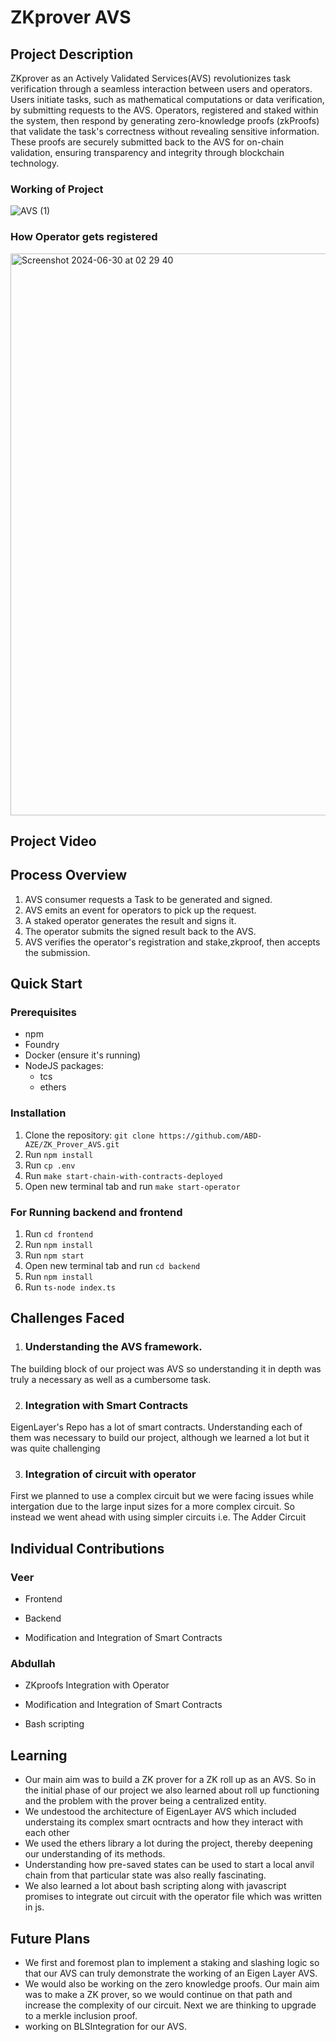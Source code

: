 # ZKprover AVS

## Project Description

ZKprover as an Actively Validated Services(AVS) revolutionizes task verification through a seamless interaction between users and operators. Users initiate tasks, such as mathematical computations or data verification, by submitting requests to the AVS. Operators, registered and staked within the system, then respond by generating zero-knowledge proofs (zkProofs) that validate the task's correctness without revealing sensitive information. These proofs are securely submitted back to the AVS for on-chain validation, ensuring transparency and integrity through blockchain technology.

### Working of Project
![AVS (1)](https://github.com/ABD-AZE/ZK_Prover_AVS/assets/142890355/34f0930e-1b70-4455-a740-1dd35cbe70fc)

### How Operator gets registered 
<img width="899" alt="Screenshot 2024-06-30 at 02 29 40" src="https://github.com/ABD-AZE/ZK_Prover_AVS/assets/142890355/17cd1503-a449-480b-917e-8545f724c870">



## Project Video

## Process Overview

1. AVS consumer requests a Task to be generated and signed.
2. AVS emits an event for operators to pick up the request.
3. A staked operator generates the result and signs it.
4. The operator submits the signed result back to the AVS.
5. AVS verifies the operator's registration and stake,zkproof, then accepts the submission.

## Quick Start

### Prerequisites

- npm
- Foundry
- Docker (ensure it's running)
- NodeJS packages:
  - tcs
  - ethers

### Installation

1. Clone the repository: `git clone https://github.com/ABD-AZE/ZK_Prover_AVS.git `
2. Run `npm install`
3. Run `cp .env`
4. Run `make start-chain-with-contracts-deployed`
5. Open new terminal tab and run `make start-operator`

### For Running backend and frontend

1. Run `cd frontend`
2. Run `npm install`
3. Run `npm start`
4. Open new terminal tab and run `cd backend`
5. Run `npm install`
6. Run `ts-node index.ts`

## Challenges Faced
1. ### Understanding the AVS framework.
The building block of our project was AVS so understanding it in depth was truly a necessary as well as a cumbersome task.

2. ### Integration with Smart Contracts
EigenLayer's Repo has a lot of smart contracts. Understanding each of them was necessary to build our project, although we learned a lot but it was quite challenging

3. ### Integration of circuit with operator
First we planned to use a complex circuit but we were facing issues while intergation due to the large input sizes for a more complex circuit. So instead we went ahead with using simpler circuits i.e. The Adder Circuit


## Individual Contributions

### Veer
- Frontend

- Backend

- Modification and Integration of Smart Contracts

### Abdullah

- ZKproofs Integration with Operator

- Modification and Integration of Smart Contracts

- Bash scripting

## Learning
- Our main aim was to build a ZK prover for a ZK roll up as an AVS. So in the initial phase of our project we also learned about roll up functioning and the problem with the prover being a centralized entity.
- We undestood the architecture of EigenLayer AVS which included understaing its complex smart ocntracts and how they interact with each other
- We used the ethers library a lot during the project, thereby deepening our understanding of its methods.
- Understanding how pre-saved states can be used to start a local anvil chain from that particular state was also really fascinating.
- We also learned a lot about bash scripting along with javascript promises to integrate out circuit with the operator file which was written in js.
  
## Future Plans
- We first and foremost plan to implement a staking and slashing logic so that our AVS can truly demonstrate the working of an Eigen Layer AVS.
- We would also be working on the zero knowledge proofs. Our main aim was to make a ZK prover, so we would continue on that path and increase the complexity of our circuit. Next we are thinking to upgrade to a merkle inclusion proof.
- working on BLSIntegration for our AVS.
